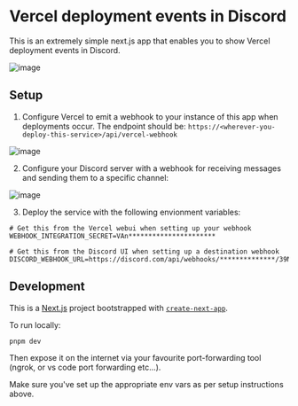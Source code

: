 # Vercel deployment events in Discord

This is an extremely simple next.js app that enables you to show Vercel deployment events in Discord.

![image](https://github.com/rewbs/vercel-to-discord/assets/74455/7566e76c-d848-4284-9ecf-eefee2ca6437)

## Setup

1. Configure Vercel to emit a webhook to your instance of this app when deployments occur. The endpoint should be: `https://<wherever-you-deploy-this-service>/api/vercel-webhook`

![image](https://github.com/rewbs/vercel-to-discord/assets/74455/d62d4ad1-6c8a-4839-8b57-c3f92487465d)


2. Configure your Discord server with a webhook for receiving messages and sending them to a specific channel:

![image](https://github.com/rewbs/vercel-to-discord/assets/74455/25162948-fc16-4865-b356-584d1566c704)


3. Deploy the service with the following envionment variables:

```
# Get this from the Vercel webui when setting up your webhook
WEBHOOK_INTEGRATION_SECRET=VAn**********************

# Get this from the Discord UI when setting up a destination webhook
DISCORD_WEBHOOK_URL=https://discord.com/api/webhooks/**************/39NQ**************************************************************
```



## Development

This is a [Next.js](https://nextjs.org/) project bootstrapped with [`create-next-app`](https://github.com/vercel/next.js/tree/canary/packages/create-next-app).

To run locally:

```bash
pnpm dev
```

Then expose it on the internet via your favourite port-forwarding tool (ngrok, or vs code port forwarding etc...).

Make sure you've set up the appropriate env vars as per setup instructions above.
